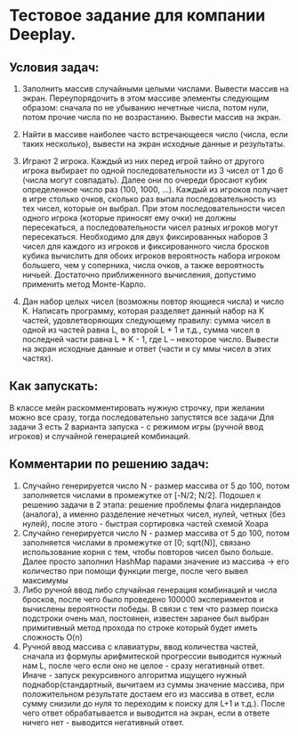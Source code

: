 # Тестовое задание для компании Deeplay. 

## Условия задач:
1. Заполнить массив случайными целыми числами. Вывести массив на экран. Переупорядочить
в этом массиве элементы следующим образом: сначала по не убыванию нечетные числа,
потом нули, потом прочие числа по не возрастанию. Вывести массив на экран.

2. Найти в массиве наиболее часто встречающееся число (числа, если таких несколько),
вывести на экран исходные данные и результаты.

3. Играют 2 игрока. Каждый из них перед игрой тайно от другого игрока выбирает по одной
последовательности из 3 чисел от 1 до 6 (числа могут совпадать). Далее они по очереди
бросают кубик определенное число раз (100, 1000, ...). Каждый из игроков получает в игре
столько очков, сколько раз выпала последовательность из тех чисел, которые он выбрал. При
этом последовательности чисел одного игрока (которые приносят ему очки) не должны
пересекаться, а последовательности чисел разных игроков могут пересекаться.
Необходимо для двух фиксированных наборов 3 чисел для каждого из игроков и
фиксированного числа бросков кубика вычислить для обоих игроков вероятность набора
игроком большего, чем у соперника, числа очков, а также вероятность ничьей. Достаточно
приближенного вычисления, допустимо применить метод Монте-Карло.

4. Дан набор целых чисел (возможны повтор	яющиеся числа) и число K. Написать программу, которая разделяет данный набор на K частей,
удовлетворяющих следующему правилу: сумма чисел в одной из частей равна L, во второй L + 1 и т.д.,
сумма чисел в последней части равна L + K - 1, где L – некоторое число.
Вывести на экран исходные данные и ответ (части и су		ммы чисел в этих частях).

## Как запускать:
В классе мейн раскомментировать нужную строчку, при желании можно все сразу, тогда последовательно запустятся все задачи
Для задачи 3 есть 2 варианта запуска - с режимом игры (ручной ввод игроков) и случайной генерацией комбинаций.
## Комментарии по решению задач:
1. Случайно генерируется число N - размер массива от 5 до 100, потом заполняется числами в промежутке от [-N/2; N/2]. Подошел к решению задачи в 2 этапа: решение проблемы флага нидерландов (аналога), а именно разделение нечетных чисел, нулей, четных (без нулей), после этого - быстрая сортировка частей схемой Хоара
2. Случайно генерируется число N - размер массива от 5 до 100, потом заполняется числами в промежутке от [0; sqrt(N)], связано использование корня с тем, чтобы повторов чисел было больше. Далее просто заполнил HashMap парами значение из массива -> его количество при помощи функции merge, после чего вывел максимумы
3. Либо ручной ввод либо случайная генерация комбинаций и числа бросков, после чего было проведено 100000 экспериментов и вычислены вероятности победы. В связи с тем что размер поиска подстроки очень мал, постоянен, известен заранее был выбран примитивный метод прохода по строке который будет иметь сложность O(n)
4. Ручной ввод массива с клавиатуры, ввод количества частей, сначала из формулы арифмитеской прогрессии выводится нужный нам L, после чего если оно не целое - сразу негативный ответ. Иначе - запуск рекурсивного алгоритма ищущего нужный поднабор(стандартный, вычитаем из суммы значение массива, при положительном результате достаем его из массива в ответ, если сумму снизили до нуля то переходим к поиску для L+1 и т.д.). После чего ответ обрабатывается и выводится на экран, если в ответе ничего нет - выводится негативный ответ.
